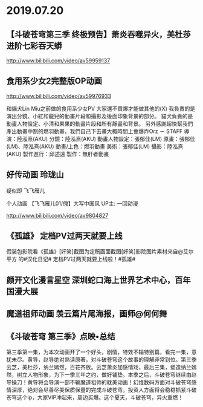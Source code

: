 # 2019.07.20




## 【斗破苍穹第三季 终极预告】萧炎吞噬异火，美杜莎进阶七彩吞天蟒 

http://www.bilibili.com/video/av59959137
## 食用系少女2完整版OP动画 

http://www.bilibili.com/video/av59976933


和貓犬Lin Miu之前做的食用系少女PV
大家還不買爆才能做其他的(X)
我負責的是演出分鏡、小紅和龍兒的動畫片段和攝影及後面印象背景的部分。 
貓犬負責的是動畫人物設定、小清和果果的動畫片段和所有靜畫和背景。
另外感謝超快幫我們產出動畫中割的燃羽動畫，我們自己下去畫大概時間上會爆炸Orz
－ 
STAFF
導演：陸泓熹(AKU)
分鏡：陸泓熹(AKU)
動畫人物設定：張郁佳(LM)
原畫：張郁佳(LM)、陸泓熹(AKU) 
動畫/上色：燃羽動畫
美術：張郁佳(LM)
攝影：陸泓熹(AKU)
製作進行：邱述遠 
製作：無肝者動畫
## 好传动画 玲珑山

疑似即 飞飞雁儿

个人动画 【飞飞雁儿01/傀】大写中国风 UP主: 一回动漫 

http://www.bilibili.com/video/av9804827
## 《孤雄》 定档PV过两天就要上线

假装包影院看《孤雄》[奸笑]截图为定稿画面截图[奸笑]影院图片素材来自@艾尔平方 的#汉化日记# 定档PV过两天就要上线啦！#孤雄#
## 颜开文化漫言星空 深圳蛇口海上世界艺术中心，百年国漫大展
## 魔道祖师动画 羡云篇片尾海报，画师@何何舞

## 《斗破苍穹 第三季》点映•总结

第三季第一集，为本次动画开了一个好头，剧情，特效不输特别篇，看完一集，意犹未尽。黄导，赵导绝对熟读原著，对斗破苍穹这个故事的理解非常到位。第三季云芝，美杜莎，纳兰嫣然，百花齐放。云芝萧炎加感情戏，最后三集，塑造纳兰嫣然，树立人物形象，为下一季三年之约，做好铺垫。本季之后，斗破苍穹继续由赵导操刀！黄导将会导演一部不输魔道祖师的耽美动画！幻维数码方面对斗破苍穹感情深厚，绝对会尽善尽美保质保量的完成斗破苍穹。投资人方面将会稳稳抓紧斗破苍穹这个ip，大家VIP冲起来，周边买爆。这个夏天，斗破苍穹，异火重燃！  
